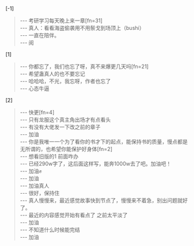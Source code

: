 
[-1] 
>--- 考研学习每天晚上来一章[fn=31]<br>
>--- 真人：看看海盗偷袭用不用鬃戈到场顶上（bushi）<br>
>--- 一直在陪伴。<br>
>--- 阅<br>

[1] 
>--- 你都忘了，我们也忘了呀，真不来爆更几天吗[fn=21]<br>
>--- 希望蛊真人的也不要忘记<br>
>--- 哈哈哈，不光，我忘呀，作者也忘了<br>
>--- 心态牛逼<br>

[2] 
>--- 快更[fn=4]<br>
>--- 只有龙服这个真主角出场才有点看头<br>
>--- 有没有大佬发一下改之前的章子<br>
>--- 加油<br>
>--- 你是我唯一一个为了看你的书才下的起点，能保持书的质量，慢点都是无所谓的，也希望你能保护好身体[fn=2]<br>
>--- 想看旧版的1
前面咋办<br>
>--- 已经290w字了，这后面这样写，能奔1000w去了吧。加油吧！<br>
>--- 加油✊<br>
>--- 加油<br>
>--- 加油真人<br>
>--- 很好，保持住<br>
>--- 真人慢慢来，最近感觉故事快到节点了，慢慢来不着急，别出问题就好了。<br>
>--- 最近的内容感觉开始有看点了  之前太平淡了<br>
>--- 加油<br>
>--- 不知道什么时候能完结<br>
>--- 加油<br>
